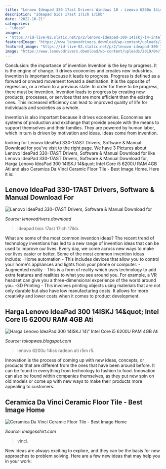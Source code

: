 ```yaml
---
title: "Lenovo Ideapad 330 17ast Drivers Windows 10 : Lenovo 6200u 14isk Radeon Ati R5m R5"
description: "Ideapad bios 17ast 17ich 17ikb"
date: "2022-10-21"
categories:
- "ideas"
images:
- "https://id-live-02.slatic.net/p/2/lenovo-ideapad-300-14iskj-14-intel-core-i5-6200u-ram-4gb-ati-radeon-r5m-330-2gb-windows-10-1486455737-8038286-e026b486e28f086c59ad1a641a5c806f-product.jpg"
featuredImage: "https://www.lenovodrivers.download/wp-content/uploads/2019/04/lenovodrivers.download-117.jpg"
featured_image: "https://id-live-02.slatic.net/p/2/lenovo-ideapad-300-14iskj-14-intel-core-i5-6200u-ram-4gb-ati-radeon-r5m-330-2gb-windows-10-1486455737-8038286-e026b486e28f086c59ad1a641a5c806f-product.jpg"
image: "https://www.lenovodrivers.download/wp-content/uploads/2019/04/lenovodrivers.download-117.jpg"
---
```



Conclusion: the importance of invention
Invention is the key to progress. It is the engine of change. It drives economies and creates new industries.
Invention is important because it leads to progress. Progress is defined as a forward or onward movement toward a destination. It is the opposite of regression, or a return to a previous state. In order for there to be progress, there must be invention. Invention leads to progress by creating new products, processes, or services that are more efficient than the existing ones. This increased efficiency can lead to improved quality of life for individuals and societies as a whole.

Invention is also important because it drives economies. Economies are systems of production and exchange that provide people with the means to support themselves and their families. They are powered by human labor, which in turn is driven by motivation and ideas. Ideas come from invention.

	

		
looking for Lenovo IdeaPad 330-17AST Drivers, Software &amp; Manual Download for you've visit to the right page. We have 3 Pictures about Lenovo IdeaPad 330-17AST Drivers, Software &amp; Manual Download for like Lenovo IdeaPad 330-17AST Drivers, Software &amp; Manual Download for, Harga Lenovo IdeaPad 300 14ISKJ 14\&quot; Intel Core i5 6200U RAM 4GB Ati and also Ceramica Da Vinci Ceramic Floor Tile - Best Image Home. Here it is:
		
    
## Lenovo IdeaPad 330-17AST Drivers, Software &amp; Manual Download For

<img loading=lazy src="https://www.lenovodrivers.download/wp-content/uploads/2019/04/lenovodrivers.download-117.jpg" onerror="this.onerror=null;this.src='https://tse4.mm.bing.net/th?id=OIP.DLOo6T_0kbKn1kP1GKfowwAAAA&amp;pid=15.1';" alt="Lenovo IdeaPad 330-17AST Drivers, Software &amp; Manual Download for">

_Source: lenovodrivers.download_

>ideapad bios 17ast 17ich 17ikb. 

	

What are some of the most common invention ideas?
The recent trend of technology inventions has led to a new range of invention ideas that can be used to improve our lives. Every day, we come across new ways to make our lives easier or better. Some of the most common invention ideas include: 
-Home automation - This includes devices that allow you to control your home's appliances and lights from your phone or computer. 
-Augmented reality - This is a form of reality which uses technology to add extra features and realities to what you see around you. For example, a VR headset can give you a three-dimensional experience of the world around you. 
-3D Printing - This involves printing objects using materials that are not only durable but also have low manufacturing costs. It allows for more creativity and lower costs when it comes to product development.

    
## Harga Lenovo IdeaPad 300 14ISKJ 14\&quot; Intel Core I5 6200U RAM 4GB Ati

<img loading=lazy src="https://id-live-02.slatic.net/p/2/lenovo-ideapad-300-14iskj-14-intel-core-i5-6200u-ram-4gb-ati-radeon-r5m-330-2gb-windows-10-1486455737-8038286-e026b486e28f086c59ad1a641a5c806f-product.jpg" onerror="this.onerror=null;this.src='https://tse1.mm.bing.net/th?id=OIP.-IZtcTAOXxd6uD_YUW3slwAAAA&amp;pid=15.1';" alt="Harga Lenovo IdeaPad 300 14ISKJ 14\&quot; Intel Core i5 6200U RAM 4GB Ati">

_Source: tokopwas.blogspot.com_

>lenovo 6200u 14isk radeon ati r5m r5. 

	

Innovation is the process of coming up with new ideas, concepts, or products that are different from the ones that have been around before. It can be found in everything from technology to fashion to food. Innovation can also be found within companies themselves, as they put new spin on old models or come up with new ways to make their products more appealing to customers.

    
## Ceramica Da Vinci Ceramic Floor Tile - Best Image Home

<img loading=lazy src="https://www.ceramictiles.com/images/e-ceramica/catalogue_e-ceramica_sorrento_porc.jpg" onerror="this.onerror=null;this.src='https://tse1.mm.bing.net/th?id=OIP.9KhN220gwGR_vUJ-tK0vqAHaJI&amp;pid=15.1';" alt="Ceramica Da Vinci Ceramic Floor Tile - Best Image Home">

_Source: imagesshirt.com_

>vinci. 

	

New ideas are always exciting to explore, and they can be the basis for new approaches to problem solving. Here are a few new ideas that may help you in your work: 

